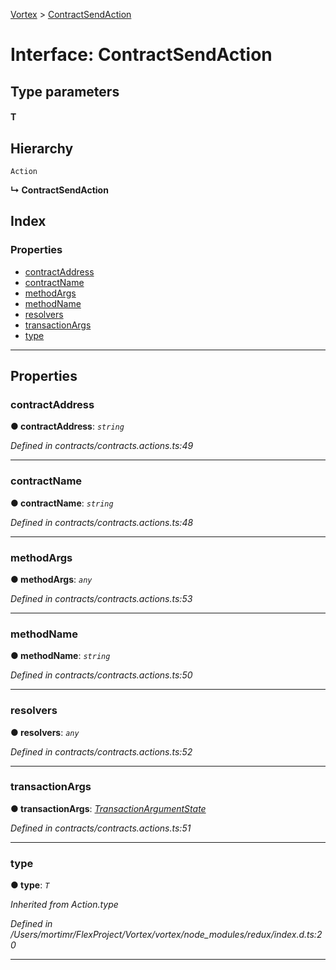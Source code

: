 [Vortex](../README.md) > [ContractSendAction](../interfaces/contractsendaction.md)

# Interface: ContractSendAction

## Type parameters
#### T 
## Hierarchy

 `Action`

**↳ ContractSendAction**

## Index

### Properties

* [contractAddress](contractsendaction.md#contractaddress)
* [contractName](contractsendaction.md#contractname)
* [methodArgs](contractsendaction.md#methodargs)
* [methodName](contractsendaction.md#methodname)
* [resolvers](contractsendaction.md#resolvers)
* [transactionArgs](contractsendaction.md#transactionargs)
* [type](contractsendaction.md#type)

---

## Properties

<a id="contractaddress"></a>

###  contractAddress

**● contractAddress**: *`string`*

*Defined in contracts/contracts.actions.ts:49*

___
<a id="contractname"></a>

###  contractName

**● contractName**: *`string`*

*Defined in contracts/contracts.actions.ts:48*

___
<a id="methodargs"></a>

###  methodArgs

**● methodArgs**: *`any`*

*Defined in contracts/contracts.actions.ts:53*

___
<a id="methodname"></a>

###  methodName

**● methodName**: *`string`*

*Defined in contracts/contracts.actions.ts:50*

___
<a id="resolvers"></a>

###  resolvers

**● resolvers**: *`any`*

*Defined in contracts/contracts.actions.ts:52*

___
<a id="transactionargs"></a>

###  transactionArgs

**● transactionArgs**: *[TransactionArgumentState](transactionargumentstate.md)*

*Defined in contracts/contracts.actions.ts:51*

___
<a id="type"></a>

###  type

**● type**: *`T`*

*Inherited from Action.type*

*Defined in /Users/mortimr/FlexProject/Vortex/vortex/node_modules/redux/index.d.ts:20*

___

